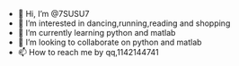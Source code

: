 - 👋 Hi, I’m @7SUSU7
- 👀 I’m interested in dancing,running,reading and shopping
- 🌱 I’m currently learning python and matlab
- 💞️ I’m looking to collaborate on python and matlab
- 📫 How to reach me by qq,1142144741

<!---
7SUSU7/7SUSU7 is a ✨ special ✨ repository because its `README.md` (this file) appears on your GitHub profile.
You can click the Preview link to take a look at your changes.
--->
